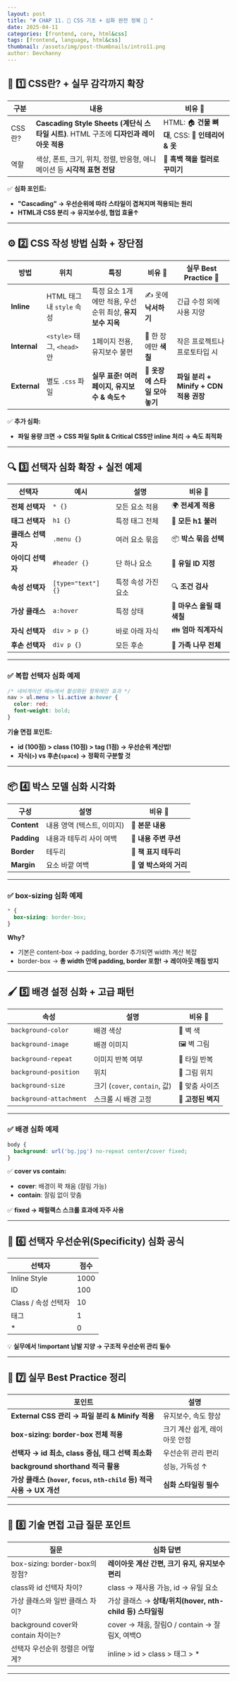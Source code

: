 ```yaml
---
layout: post
title: "# CHAP 11. 🎯 CSS 기초 + 심화 완전 정복 📘 "
date: 2025-04-11
categories: [frontend, core, html&css]
tags: [frontend, language, html&css]
thumbnail: /assets/img/post-thumbnails/intro11.png
author: Devchanny
---
```


## 📌 **1️⃣ CSS란? + 실무 감각까지 확장**

| 구분 | 내용 | 비유 🌟 |
| --- | --- | --- |
| CSS란? | **Cascading Style Sheets (계단식 스타일 시트)**. HTML 구조에 **디자인과 레이아웃 적용** | HTML: 🏠 **건물 뼈대**, CSS: 👕 **인테리어 & 옷** |
| 역할 | 색상, 폰트, 크기, 위치, 정렬, 반응형, 애니메이션 등 **시각적 표현 전담** | 📖 **흑백 책을 컬러로 꾸미기** |

✅ **심화 포인트:**

- **"Cascading" → 우선순위에 따라 스타일이 겹쳐지며 적용되는 원리**
- **HTML과 CSS 분리 → 유지보수성, 협업 효율↑**

---

## ⚙️ **2️⃣ CSS 작성 방법 심화 + 장단점**

| 방법 | 위치 | 특징 | 비유 🌟 | 실무 Best Practice 🚩 |
| --- | --- | --- | --- | --- |
| **Inline** | HTML 태그 내 `style` 속성 | 특정 요소 1개에만 적용, 우선순위 최상, **유지보수 지옥** | ✍️ 옷에 **낙서하기** | 긴급 수정 외에 사용 지양 |
| **Internal** | `<style>` 태그, `<head>` 안 | 1페이지 전용, 유지보수 불편 | 📄 한 장에만 **색칠** | 작은 프로젝트나 프로토타입 시 |
| **External** | 별도 `.css` 파일 | **실무 표준! 여러 페이지, 유지보수 & 속도↑** | 📁 **옷장에 스타일 모아놓기** | **파일 분리 + Minify + CDN 적용 권장** |

✅ **추가 심화:**

- **파일 용량 크면 → CSS 파일 Split & Critical CSS만 inline 처리 → 속도 최적화**

---

## 🔍 **3️⃣ 선택자 심화 확장 + 실전 예제**

| 선택자 | 예시 | 설명 | 비유 🌟 |
| --- | --- | --- | --- |
| **전체 선택자** | `* {}` | 모든 요소 적용 | 🌍 **전세계 적용** |
| **태그 선택자** | `h1 {}` | 특정 태그 전체 | 📢 **모든 h1 불러** |
| **클래스 선택자** | `.menu {}` | 여러 요소 묶음 | 📦 **박스 묶음 선택** |
| **아이디 선택자** | `#header {}` | 단 하나 요소 | 🎯 **유일 ID 지정** |
| **속성 선택자** | `[type="text"] {}` | 특정 속성 가진 요소 | 🔍 **조건 검사** |
| **가상 클래스** | `a:hover` | 특정 상태 | 🎨 **마우스 올릴 때 색칠** |
| **자식 선택자** | `div > p {}` | 바로 아래 자식 | 👪 **엄마 직계자식** |
| **후손 선택자** | `div p {}` | 모든 후손 | 🌳 **가족 나무 전체** |

---

### ✅ **복합 선택자 심화 예제**

```css
/* 네비게이션 메뉴에서 활성화된 항목에만 효과 */
nav > ul.menu > li.active a:hover {
  color: red;
  font-weight: bold;
}
```

**기술 면접 포인트:**

- **id (100점) > class (10점) > tag (1점) → 우선순위 계산법!**
- **자식(`>`) vs 후손(`space`) → 정확히 구분할 것**

---

## 📦 **4️⃣ 박스 모델 심화 시각화**

| 구성 | 설명 | 비유 🌟 |
| --- | --- | --- |
| **Content** | 내용 영역 (텍스트, 이미지) | 📜 **본문 내용** |
| **Padding** | 내용과 테두리 사이 여백 | 🧸 **내용 주변 쿠션** |
| **Border** | 테두리 | 📏 **책 표지 테두리** |
| **Margin** | 요소 바깥 여백 | 🚪 **옆 박스와의 거리** |

---

### ✅ **box-sizing 심화 예제**

```css
* {
  box-sizing: border-box;
}
```

**Why?**

- 기본은 content-box → padding, border 추가되면 width 계산 복잡
- border-box → **총 width 안에 padding, border 포함! → 레이아웃 깨짐 방지**

---

## 🖌️ **5️⃣ 배경 설정 심화 + 고급 패턴**

| 속성 | 설명 | 비유 🌟 |
| --- | --- | --- |
| `background-color` | 배경 색상 | 🎨 벽 색 |
| `background-image` | 배경 이미지 | 🖼️ 벽 그림 |
| `background-repeat` | 이미지 반복 여부 | 🔁 타일 반복 |
| `background-position` | 위치 | 📍 그림 위치 |
| `background-size` | 크기 (`cover`, `contain`, 값) | 📐 맞춤 사이즈 |
| `background-attachment` | 스크롤 시 배경 고정 | 📌 **고정된 벽지** |

---

### ✅ **배경 심화 예제**

```css
body {
  background: url('bg.jpg') no-repeat center/cover fixed;
}
```

✅ **cover vs contain:**

- **cover**: 배경이 꽉 채움 (잘림 가능)
- **contain**: 잘림 없이 맞춤

✅ **fixed → 패럴랙스 스크롤 효과에 자주 사용**

---

## 🎯 **6️⃣ 선택자 우선순위(Specificity) 심화 공식**

| 선택자 | 점수 |
| --- | --- |
| Inline Style | 1000 |
| ID | 100 |
| Class / 속성 선택자 | 10 |
| 태그 | 1 |
| * | 0 |

💡 **실무에서 !important 남발 지양 → 구조적 우선순위 관리 필수**

---

## 🚀 **7️⃣ 실무 Best Practice 정리**

| 포인트 | 설명 |
| --- | --- |
| **External CSS 관리 → 파일 분리 & Minify 적용** | 유지보수, 속도 향상 |
| **box-sizing: border-box 전체 적용** | 크기 계산 쉽게, 레이아웃 안정 |
| **선택자 → id 최소, class 중심, 태그 선택 최소화** | 우선순위 관리 편리 |
| **background shorthand 적극 활용** | 성능, 가독성 ↑ |
| **가상 클래스 (`hover`, `focus`, `nth-child` 등) 적극 사용 → UX 개선** | **심화 스타일링 필수** |

---

## 💼 **8️⃣ 기술 면접 고급 질문 포인트**

| 질문 | 심화 답변 |
| --- | --- |
| box-sizing: border-box의 장점? | **레이아웃 계산 간편, 크기 유지, 유지보수 편리** |
| class와 id 선택자 차이? | class → 재사용 가능, id → 유일 요소 |
| 가상 클래스와 일반 클래스 차이? | 가상 클래스 → **상태/위치(hover, nth-child 등) 스타일링** |
| background cover와 contain 차이는? | cover → 채움, 잘림O / contain → 잘림X, 여백O |
| 선택자 우선순위 정렬은 어떻게? | inline > id > class > 태그 > * |

---
